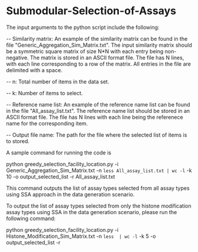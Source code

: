 # Submodular-Selection-of-Assays

The input arguments to the python script include the following:  

-- Similarity matrix:
An example of the similarity matrix can be found in the file "Generic_Aggregation_Sim_Matrix.txt". 
The input similarity matrix should be a symmetric square matrix of size N*N with each entry being non-negative. The matrix is stored in an ASCII format file. The file has N lines, with each line corresponding to a row of the matrix. All entries in the file are delimited with a space. 

-- n: 
Total number of items in the data set. 

-- k:
Number of items to select. 

-- Reference name list:
An example of the reference name list can be found in the file "All_assay_list.txt".
The reference name list should be stored in an ASCII format file. The file has N lines with each line being the referenece name for the corresponding item.  

-- Output file name:
The path for the file where the selected list of items is to stored. 

A sample command for running the code is

python greedy_selection_facility_location.py -i Generic_Aggregation_Sim_Matrix.txt -n `less All_assay_list.txt | wc -l` -k 10 -o output_selected_list -r All_assay_list.txt

This command outputs the list of assay types selected from all assay types using SSA approach in the data generation scenario.

To output the list of assay types selected from only the histone modification assay types using SSA in the data generation scenario, please run the following command:

python greedy_selection_facility_location.py -i Histone_Modification_Sim_Matrix.txt -n `less  | wc -l` -k 5 -o output_selected_list -r 

